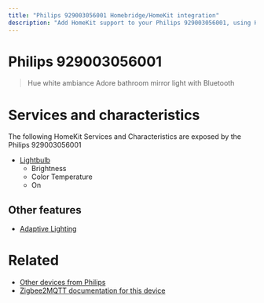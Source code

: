 ```yaml
---
title: "Philips 929003056001 Homebridge/HomeKit integration"
description: "Add HomeKit support to your Philips 929003056001, using Homebridge, Zigbee2MQTT and homebridge-z2m."
---
```

<!---
This file has been GENERATED using src/docgen/docgen.ts
DO NOT EDIT THIS FILE MANUALLY!
-->
# Philips 929003056001
> Hue white ambiance Adore bathroom mirror light with Bluetooth


# Services and characteristics
The following HomeKit Services and Characteristics are exposed by
the Philips 929003056001

* [Lightbulb](../../light.md)
  * Brightness
  * Color Temperature
  * On

## Other features
* [Adaptive Lighting](../../light.md)

# Related
* [Other devices from Philips](../index.md#philips)
* [Zigbee2MQTT documentation for this device](https://www.zigbee2mqtt.io/devices/929003056001.html)
